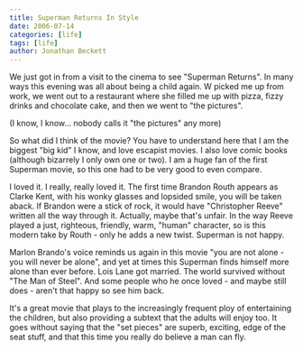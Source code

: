 ```yaml
---
title: Superman Returns In Style
date: 2006-07-14
categories: [life]
tags: [life]
author: Jonathan Beckett
---
```


We just got in from a visit to the cinema to see "Superman Returns". In many ways this evening was all about being a child again. W picked me up from work, we went out to a restaurant where she filled me up with pizza, fizzy drinks and chocolate cake, and then we went to "the pictures".

(I know, I know... nobody calls it "the pictures" any more)

So what did I think of the movie? You have to understand here that I am the biggest "big kid" I know, and love escapist movies. I also love comic books (although bizarrely I only own one or two). I am a huge fan of the first Superman movie, so this one had to be very good to even compare.

I loved it. I really, really loved it. The first time Brandon Routh appears as Clarke Kent, with his wonky glasses and lopsided smile, you will be taken aback. If Brandon were a stick of rock, it would have "Christopher Reeve" written all the way through it. Actually, maybe that's unfair. In the way Reeve played a just, righteous, friendly, warm, "human" character, so is this modern take by Routh - only he adds a new twist. Superman is not happy.

Marlon Brando's voice reminds us again in this movie "you are not alone - you will never be alone", and yet at times this Superman finds himself more alone than ever before. Lois Lane got married. The world survived without "The Man of Steel". And some people who he once loved - and maybe still does - aren't that happy so see him back.

It's a great movie that plays to the increasingly frequent ploy of entertaining the children, but also providing a subtext that the adults will enjoy too. It goes without saying that the "set pieces" are superb, exciting, edge of the seat stuff, and that this time you really do believe a man can fly.